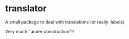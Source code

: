 # translator
A small package to deal with translations (or really: labels)

Very much "under construction"!!